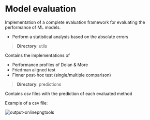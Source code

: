 # Model evaluation
Implementation of a complete evaluation framework for evaluating the performance of ML models.
- Perform a statistical analysis based on the absolute errors

 


> **Directory**: utils

Contains the implementations of 
- Performance profiles of Dolan & More
- Friedman aligned test
- Finner post-hoc test (single/multiple comparison)


> **Directory**: predictions

Contains csv files with the prediction of each evaluated method

Example of a csv file:

![output-onlinepngtools](https://user-images.githubusercontent.com/68684650/155956825-ee0f984e-5ec5-4574-b1ec-50eaadf72d68.png)
